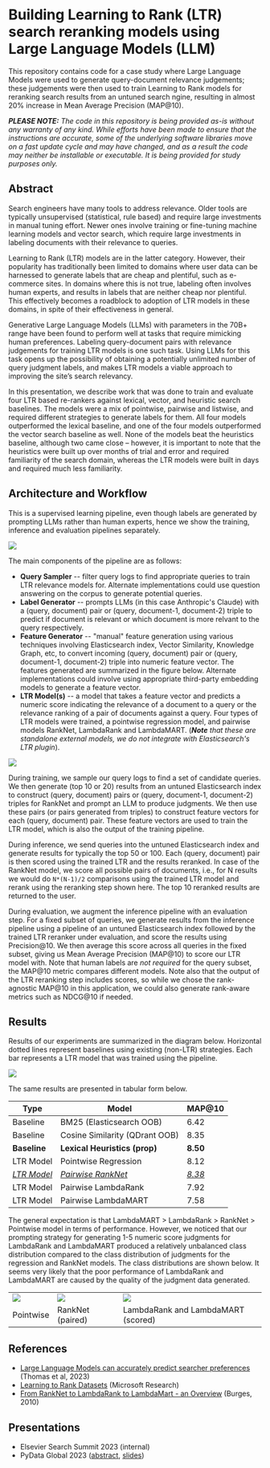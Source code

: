 # Building Learning to Rank (LTR) search reranking models using Large Language Models (LLM)

This repository contains code for a case study where Large Language Models were used to generate query-document relevance judgements; these judgements were then used to train Learning to Rank models for reranking search results from an untuned search ngine, resulting in almost 20% increase in Mean Average Precision (MAP@10).

_**PLEASE NOTE:** The code in this repository is being provided as-is without any warranty of any kind. While efforts have been made to ensure that the instructions are accurate, some of the underlying software libraries move on a fast update cycle and may have changed, and as a result the code may neither be installable or executable. It is being provided for study purposes only._

## Abstract

Search engineers have many tools to address relevance. Older tools are typically unsupervised (statistical, rule based) and require large investments in manual tuning effort. Newer ones involve training or fine-tuning machine learning models and vector search, which require large investments in labeling documents with their relevance to queries.

Learning to Rank (LTR) models are in the latter category. However, their popularity has traditionally been limited to domains where user data can be harnessed to generate labels that are cheap and plentiful, such as e-commerce sites. In domains where this is not true, labeling often involves human experts, and results in labels that are neither cheap nor plentiful. This effectively becomes a roadblock to adoption of LTR models in these domains, in spite of their effectiveness in general.

Generative Large Language Models (LLMs) with parameters in the 70B+ range have been found to perform well at tasks that require mimicking human preferences. Labeling query-document pairs with relevance judgements for training LTR models is one such task. Using LLMs for this task opens up the possibility of obtaining a potentially unlimited number of query judgment labels, and makes LTR models a viable approach to improving the site’s search relevancy.

In this presentation, we describe work that was done to train and evaluate four LTR based re-rankers against lexical, vector, and heuristic search baselines. The models were a mix of pointwise, pairwise and listwise, and required different strategies to generate labels for them. All four models outperformed the lexical baseline, and one of the four models outperformed the vector search baseline as well. None of the models beat the heuristics baseline, although two came close – however, it is important to note that the heuristics were built up over months of trial and error and required familiarity of the search domain, whereas the LTR models were built in days and required much less familiarity.

## Architecture and Workflow

This is a supervised learning pipeline, even though labels are generated by prompting LLMs rather than human experts, hence we show the training, inference and evaluation pipelines separately.

<img src="figures/architecture.png"/>

The main components of the pipeline are as follows:

* **Query Sampler** -- filter query logs to find appropriate queries to train LTR relevance models for. Alternate implementations could use question answering on the corpus to generate potential queries.
* **Label Generator** -- prompts LLMs (in this case Anthropic's Claude) with a (query, document) pair or (query, document-1, document-2) triple to predict if document is relevant or which document is more relvant to the query respectively.
* **Feature Generator** -- "manual" feature generation using various techniques involving Elasticsearch index, Vector Similarity, Knowledge Graph, etc, to convert incoming (query, document) pair or (query, document-1, document-2) triple into numeric feature vector. The features generated are summarized in the figure below. Alternate implementations could involve using appropriate third-party embedding models to generate a feature vector.
* **LTR Model(s)** -- a model that takes a feature vector and predicts a numeric score indicating the relevance of a document to a query or the relevance ranking of a pair of documents against a query. Four types of LTR models were trained, a pointwise regression model, and pairwise models RankNet, LambdaRank and LambdaMART. (_**Note** that these are standalone external models, we do not integrate with Elasticsearch's LTR plugin_).

<img src="figures/features.png"/>

During training, we sample our query logs to find a set of candidate queries. We then generate (top 10 or 20) results from an untuned Elasticsearch index to construct (query, document) pairs or (query, document-1, document-2) triples for RankNet and prompt an LLM to produce judgments. We then use these pairs (or pairs generated from triples) to construct feature vectors for each (query, document) pair. These feature vectors are used to train the LTR model, which is also the output of the training pipeline.

During inference, we send queries into the untuned Elasticsearch index and generate results for typically the top 50 or 100. Each (query, document) pair is then scored using the trained LTR and the results reranked. In case of the RankNet model, we score all possible pairs of documents, i.e., for N results we would do `N*(N-1)/2` comparisons using the trained LTR model and rerank using the reranking step shown here. The top 10 reranked results are returned to the user.

During evaluation, we augment the inference pipeline with an evaluation step. For a fixed subset of queries, we generate results from the inference pipeline using a pipeline of an untuned Elasticsearch index followed by the trained LTR reranker under evaluation, and score the results using Precision@10. We then average this score across all queries in the fixed subset, giving us Mean Average Precision (MAP@10) to score our LTR model with. Note that human labels are _not required_ for the query subset, the MAP@10 metric compares different models. Note also that the output of the LTR reranking step includes scores, so while we chose the rank-agnostic MAP@10 in this application, we could also generate rank-aware metrics such as NDCG@10 if needed.

## Results

Results of our experiments are summarized in the diagram below. Horizontal dotted lines represent baselines using existing (non-LTR) strategies. Each bar represents a LTR model that was trained using the pipeline.

<img src="figures/ltr-precisions-summary.png"/>

The same results are presented in tabular form below.

| Type | Model | MAP@10 |
| ---- | ----- | ------ |
| Baseline | BM25 (Elasticsearch OOB) | 6.42 |
| Baseline | Cosine Similarity (QDrant OOB) | 8.35 |
| **Baseline** | **Lexical Heuristics (prop)** | **8.50** |
| LTR Model | Pointwise Regression | 8.12 |
| <ins>_LTR Model_</ins> | <ins>_Pairwise RankNet_</ins> | <ins>_8.38_</ins> |
| LTR Model | Pairwise LambdaRank | 7.92 |
| LTR Model | Pairwise LambdaMART | 7.58 |

The general expectation is that LambdaMART &gt; LambdaRank &gt; RankNet &gt; Pointwise model in terms of performance. However, we noticed that our prompting strategy for generating 1-5 numeric score judgments for LambdaRank and LambdaMART produced a relatively unbalanced class distribution compared to the class distribution of judgments for the regression and RankNet models. The class distributions are shown below. It seems very likely that the poor performance of LambdaRank and LambdaMART are caused by the quality of the judgment data generated.

<table cellspacing=0 cellpadding=0 border=0>
  <tr>
    <td><img src="figures/datadist-points.png"/></td>
    <td><img src="figures/datadist-pairs.png"/></td>
    <td><img src="figures/datadist-list.png"/></td>
  </tr>
  <tr>
    <td>Pointwise</td>
    <td>RankNet (paired)</td>
    <td>LambdaRank and LambdaMART (scored)</td>
  </tr>
</table>

## References

* [Large Language Models can accurately predict searcher preferences](https://arxiv.org/abs/2309.10621) (Thomas et al, 2023)
* [Learning to Rank Datasets](https://www.microsoft.com/en-us/research/project/mslr/) (Microsoft Research)
* [From RankNet to LambdaRank to LambdaMart - an Overview](https://www.microsoft.com/en-us/research/uploads/prod/2016/02/MSR-TR-2010-82.pdf) (Burges, 2010)

## Presentations

* Elsevier Search Summit 2023 (internal)
* PyData Global 2023 ([abstract](https://global2023.pydata.org/cfp/me/submissions/ESEDTM/), [slides](https://www.slideshare.net/sujitpal/building-learning-to-rank-ltr-search-reranking-models-using-large-language-models-llm))


